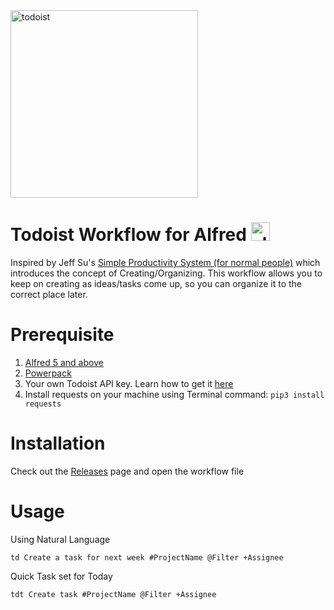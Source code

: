 <img src="https://upload.wikimedia.org/wikipedia/commons/6/6d/Todoist_logo.png" alt="todoist" width="300"/>

# Todoist Workflow for Alfred <img src="https://www.alfredapp.com/media/logo4@2x.png" alt="alfred-icon" width="30"/>
Inspired by Jeff Su's [Simple Productivity System (for normal people)](https://www.youtube.com/watch?v=7M6bIeVbCqA) which introduces the concept of Creating/Organizing. This workflow allows you to keep on creating as ideas/tasks come up, so you can organize it to the correct place later.

# Prerequisite
1. [Alfred 5 and above](https://www.alfredapp.com)
2. [Powerpack](https://www.alfredapp.com/powerpack/)
3. Your own Todoist API key. Learn how to get it [here](https://todoist.com/help/articles/find-your-api-token)
4. Install requests on your machine using Terminal command: `pip3 install requests`

# Installation
Check out the [Releases](https://github.com/Mickosis/alfred_todoist/releases) page and open the workflow file

# Usage
Using Natural Language

    td Create a task for next week #ProjectName @Filter +Assignee

Quick Task set for Today

    tdt Create task #ProjectName @Filter +Assignee

